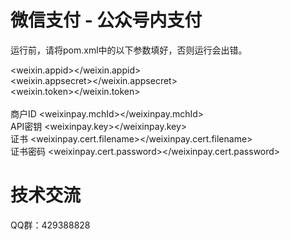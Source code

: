 # 微信支付 - 公众号内支付

  运行前，请将pom.xml中的以下参数填好，否则运行会出错。
  
  <weixin.appid></weixin.appid><br/>
  <weixin.appsecret></weixin.appsecret><br/>
  <weixin.token></weixin.token><br/>
<br/>
商户ID
  <weixinpay.mchId></weixinpay.mchId><br>
API密钥
  <weixinpay.key></weixinpay.key><br>
证书
  <weixinpay.cert.filename></weixinpay.cert.filename><br/>
证书密码
  <weixinpay.cert.password></weixinpay.cert.password><br/>


# 技术交流

QQ群：429388828<br/>
